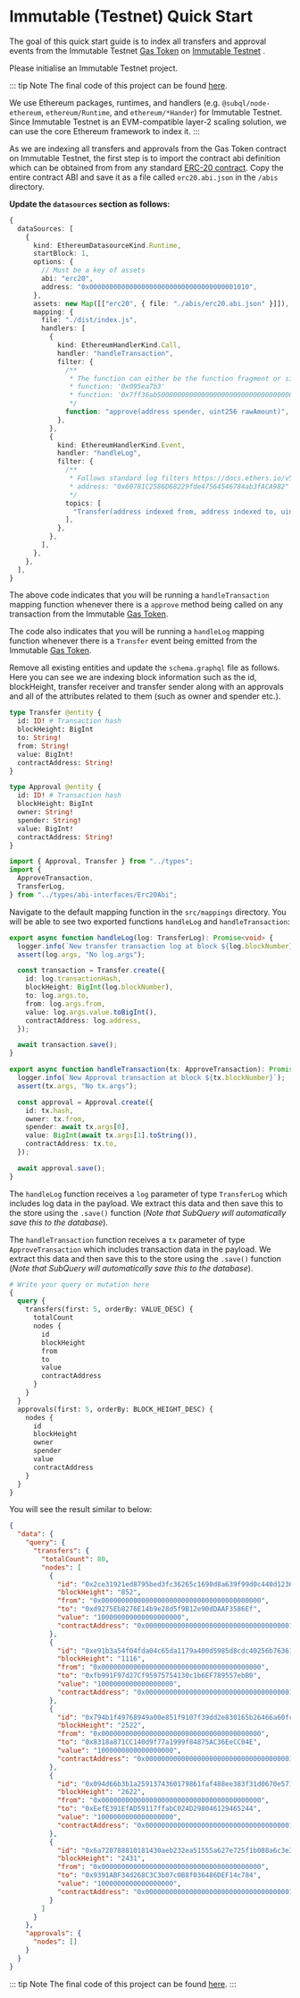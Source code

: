 # Immutable (Testnet) Quick Start

The goal of this quick start guide is to index all transfers and approval events from the Immutable Testnet [Gas Token](https://immutable-testnet.blockscout.com/token/0x0000000000000000000000000000000000001010) on [Immutable Testnet](https://immutable-testnet.blockscout.com) .

<!-- @include: ../snippets/evm-quickstart-reference.md -->

Please initialise an Immutable Testnet project.

::: tip Note
The final code of this project can be found [here](https://github.com/subquery/ethereum-subql-starter/blob/main/Immutable/immutable-testnet-starter/).

We use Ethereum packages, runtimes, and handlers (e.g. `@subql/node-ethereum`, `ethereum/Runtime`, and `ethereum/*Hander`) for Immutable Testnet. Since Immutable Testnet is an EVM-compatible layer-2 scaling solution, we can use the core Ethereum framework to index it.
:::

<!-- @include: ../snippets/evm-manifest-intro.md#level2 -->

As we are indexing all transfers and approvals from the Gas Token contract on Immutable Testnet, the first step is to import the contract abi definition which can be obtained from from any standard [ERC-20 contract](https://ethereum.org/en/developers/docs/standards/tokens/erc-20/). Copy the entire contract ABI and save it as a file called `erc20.abi.json` in the `/abis` directory.

**Update the `datasources` section as follows:**

```ts
{
  dataSources: [
    {
      kind: EthereumDatasourceKind.Runtime,
      startBlock: 1,
      options: {
        // Must be a key of assets
        abi: "erc20",
        address: "0x0000000000000000000000000000000000001010",
      },
      assets: new Map([["erc20", { file: "./abis/erc20.abi.json" }]]),
      mapping: {
        file: "./dist/index.js",
        handlers: [
          {
            kind: EthereumHandlerKind.Call,
            handler: "handleTransaction",
            filter: {
              /**
               * The function can either be the function fragment or signature
               * function: '0x095ea7b3'
               * function: '0x7ff36ab500000000000000000000000000000000000000000000000000000000'
               */
              function: "approve(address spender, uint256 rawAmount)",
            },
          },
          {
            kind: EthereumHandlerKind.Event,
            handler: "handleLog",
            filter: {
              /**
               * Follows standard log filters https://docs.ethers.io/v5/concepts/events/
               * address: "0x60781C2586D68229fde47564546784ab3fACA982"
               */
              topics: [
                "Transfer(address indexed from, address indexed to, uint256 amount)",
              ],
            },
          },
        ],
      },
    },
  ],
}
```

The above code indicates that you will be running a `handleTransaction` mapping function whenever there is a `approve` method being called on any transaction from the Immutable [Gas Token](https://immutable-testnet.blockscout.com/token/0x0000000000000000000000000000000000001010).

The code also indicates that you will be running a `handleLog` mapping function whenever there is a `Transfer` event being emitted from the Immutable [Gas Token](https://immutable-testnet.blockscout.com/token/0x0000000000000000000000000000000000001010).

<!-- @include: ../snippets/ethereum-manifest-note.md -->

<!-- @include: ../snippets/schema-intro-level2.md -->

Remove all existing entities and update the `schema.graphql` file as follows. Here you can see we are indexing block information such as the id, blockHeight, transfer receiver and transfer sender along with an approvals and all of the attributes related to them (such as owner and spender etc.).

```graphql
type Transfer @entity {
  id: ID! # Transaction hash
  blockHeight: BigInt
  to: String!
  from: String!
  value: BigInt!
  contractAddress: String!
}

type Approval @entity {
  id: ID! # Transaction hash
  blockHeight: BigInt
  owner: String!
  spender: String!
  value: BigInt!
  contractAddress: String!
}
```

<!-- @include: ../snippets/note-on-entity-relationships.md -->

<!-- @include: ../snippets/evm-codegen.md -->

```ts
import { Approval, Transfer } from "../types";
import {
  ApproveTransaction,
  TransferLog,
} from "../types/abi-interfaces/Erc20Abi";
```

<!-- @include: ../snippets/schema-note.md -->

<!-- @include: ../snippets/mapping-intro-level2.md -->

Navigate to the default mapping function in the `src/mappings` directory. You will be able to see two exported functions `handleLog` and `handleTransaction`:

```ts
export async function handleLog(log: TransferLog): Promise<void> {
  logger.info(`New transfer transaction log at block ${log.blockNumber}`);
  assert(log.args, "No log.args");

  const transaction = Transfer.create({
    id: log.transactionHash,
    blockHeight: BigInt(log.blockNumber),
    to: log.args.to,
    from: log.args.from,
    value: log.args.value.toBigInt(),
    contractAddress: log.address,
  });

  await transaction.save();
}

export async function handleTransaction(tx: ApproveTransaction): Promise<void> {
  logger.info(`New Approval transaction at block ${tx.blockNumber}`);
  assert(tx.args, "No tx.args");

  const approval = Approval.create({
    id: tx.hash,
    owner: tx.from,
    spender: await tx.args[0],
    value: BigInt(await tx.args[1].toString()),
    contractAddress: tx.to,
  });

  await approval.save();
}
```

The `handleLog` function receives a `log` parameter of type `TransferLog` which includes log data in the payload. We extract this data and then save this to the store using the `.save()` function (_Note that SubQuery will automatically save this to the database_).

The `handleTransaction` function receives a `tx` parameter of type `ApproveTransaction` which includes transaction data in the payload. We extract this data and then save this to the store using the `.save()` function (_Note that SubQuery will automatically save this to the database_).

<!-- @include: ../snippets/ethereum-mapping-note.md -->

<!-- @include: ../snippets/build.md -->

<!-- @include: ../snippets/run-locally.md -->

<!-- @include: ../snippets/query-intro.md -->

```graphql
# Write your query or mutation here
{
  query {
    transfers(first: 5, orderBy: VALUE_DESC) {
      totalCount
      nodes {
        id
        blockHeight
        from
        to
        value
        contractAddress
      }
    }
  }
  approvals(first: 5, orderBy: BLOCK_HEIGHT_DESC) {
    nodes {
      id
      blockHeight
      owner
      spender
      value
      contractAddress
    }
  }
}
```

You will see the result similar to below:

```json
{
  "data": {
    "query": {
      "transfers": {
        "totalCount": 80,
        "nodes": [
          {
            "id": "0x2ce31921ed8795bed3fc36265c1690d8a639f99d0c440d123679d3873ccf8846",
            "blockHeight": "852",
            "from": "0x0000000000000000000000000000000000000000",
            "to": "0xd9275Eb8276E14b9e28d5f9B12e90dDAAF3586Ef",
            "value": "100000000000000000000",
            "contractAddress": "0x0000000000000000000000000000000000001010"
          },
          {
            "id": "0xe91b3a54f04fda04c65da1179a400d5985d8cdc40256b76361e0438713764490",
            "blockHeight": "1116",
            "from": "0x0000000000000000000000000000000000000000",
            "to": "0xfb991F97d27Cf95975754130c1b6EF789557ebB0",
            "value": "1000000000000000000",
            "contractAddress": "0x0000000000000000000000000000000000001010"
          },
          {
            "id": "0x794b1f49768949a00e851f9107f39dd2e830165b26466a60fcf0d4745b943884",
            "blockHeight": "2522",
            "from": "0x0000000000000000000000000000000000000000",
            "to": "0x8318a871CC140d9f77a1999f84875AC36EeCC04E",
            "value": "1000000000000000000",
            "contractAddress": "0x0000000000000000000000000000000000001010"
          },
          {
            "id": "0x094d66b3b1a2591374360179861faf488ee383f31d0670e57147a8900c75dfe6",
            "blockHeight": "2622",
            "from": "0x0000000000000000000000000000000000000000",
            "to": "0xEefE391EfAD59117ffabC024D298046129465244",
            "value": "1000000000000000000",
            "contractAddress": "0x0000000000000000000000000000000000001010"
          },
          {
            "id": "0x6a720788810181430aeb232ea51555a627e725f1b088a6c3e32bfb85db35d574",
            "blockHeight": "2431",
            "from": "0x0000000000000000000000000000000000000000",
            "to": "0x9391ABF34d268C3C3b07c0B8f036486DEF14c784",
            "value": "1000000000000000000",
            "contractAddress": "0x0000000000000000000000000000000000001010"
          }
        ]
      }
    },
    "approvals": {
      "nodes": []
    }
  }
}
```

::: tip Note
The final code of this project can be found [here](https://github.com/subquery/ethereum-subql-starter/blob/main/Immutable).
:::

<!-- @include: ../snippets/whats-next.md -->
